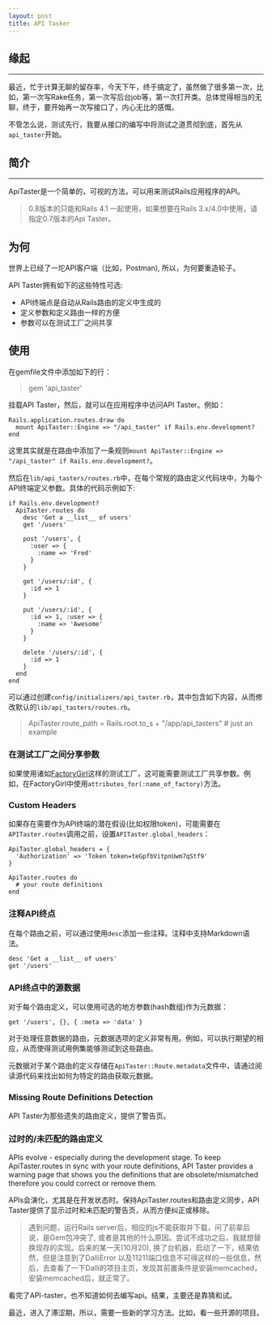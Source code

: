 ```yaml
---
layout: post
title: API Tasker
---
```


## 缘起
----
最近，忙于计算无聊的留存率，今天下午，终于搞定了，虽然做了很多第一次，比如，第一次写Rake任务，第一次写后台job等，第一次打开类。总体觉得相当的无聊，终于，要开始再一次写接口了，内心无比的感慨。

不管怎么说，测试先行，我要从接口的编写中将测试之道贯彻到底，首先从`api_taster`开始。

## 简介
----
ApiTaster是一个简单的，可视的方法，可以用来测试Rails应用程序的API。

> 0.8版本的只能和Rails 4.1 一起使用，如果想要在Rails 3.x/4.0中使用，请指定0.7版本的Api Taster。

## 为何

世界上已经了一坨API客户端（比如，Postman), 所以，为何要重造轮子。

API Taster拥有如下的这些特性可选: 

* API终端点是自动从Rails路由的定义中生成的
* 定义参数和定义路由一样的方便
* 参数可以在测试工厂之间共享

## 使用

在gemfile文件中添加如下的行：

> gem 'api_taster'

挂载API Taster，然后，就可以在应用程序中访问API Taster。例如：

    Rails.application.routes.draw do
      mount ApiTaster::Engine => "/api_taster" if Rails.env.development?
    end
这里其实就是在路由中添加了一条规则`mount ApiTaster::Engine => "/api_taster" if Rails.env.development?`。

然后在`lib/api_tasters/routes.rb`中，在每个常规的路由定义代码块中，为每个API终端定义参数。具体的代码示例如下: 

    if Rails.env.development?
      ApiTaster.routes do
        desc 'Get a __list__ of users'
        get '/users'
    
        post '/users', {
          :user => {
            :name => 'Fred'
          }
        }
    
        get '/users/:id', {
          :id => 1
        }
    
        put '/users/:id', {
          :id => 1, :user => {
            :name => 'Awesome'
          }
        }
    
        delete '/users/:id', {
          :id => 1
        }
      end
    end
可以通过创建`config/initializers/api_taster.rb`，其中包含如下内容，从而修改默认的`lib/api_tasters/routes.rb`。

> ApiTaster.route_path = Rails.root.to_s + "/app/api_tasters" # just an example

### 在测试工厂之间分享参数

如果使用诸如[FactoryGirl](https://github.com/thoughtbot/factory_girl)这样的测试工厂，这可能需要测试工厂共享参数。例如，在FactoryGirl中使用`attributes_for(:name_of_factory)`方法。

### Custom Headers

如果存在需要作为API终端的潜在假设(比如权限token)，可能需要在`APITaster.routes`调用之前，设置`APITaster.global_headers`： 

    ApiTaster.global_headers = {
      'Authorization' => 'Token token=teGpfbVitpnUwm7qStf9'
    }
    
    ApiTaster.routes do
      # your route definitions
    end

###  注释API终点 

在每个路由之前，可以通过使用`desc`添加一些注释。注释中支持Markdown语法。

    desc 'Get a __list__ of users'
    get '/users'

### API终点中的源数据

对于每个路由定义，可以使用可选的地方参数(hash数组)作为元数据：

    get '/users', {}, { :meta => 'data' }

对于处理任意数据的路由，元数据选项的定义非常有用。例如，可以执行期望的相应，从而使得测试用例集能够测试到这些路由。

元数据对于某个路由的定义存储在`ApiTaster::Route.metadata`文件中，请通过阅读源代码来找出如何为特定的路由获取元数据。

### Missing Route Definitions Detection

API Taster为那些遗失的路由定义，提供了警告页。

### 过时的/未匹配的路由定义

APIs evolve - especially during the development stage. To keep ApiTaster.routes in sync with your route definitions, API Taster provides a warning page that shows you the definitions that are obsolete/mismatched therefore you could correct or remove them.

APIs会演化，尤其是在开发状态时。保持ApiTaster.routes和路由定义同步，API Taster提供了显示过时和未匹配的警告页，从而方便纠正或移除。

> 遇到问题，运行Rails server后，相应的js不能获取并下载，问了前辈后说，是Gem包冲突了, 或者是其他的什么原因。尝试不成功之后，我就想替换现存的实现。后来的某一天(10月20), 换了台机器，启动了一下，结果依然，但是注意到了DalliError 以及11211端口信息不可得这样的一些信息，然后，去查看了一下Dalli的项目主页，发现其前置条件是安装memcached，安装memcached后，就正常了。

看完了API-taster，也不知道如何去编写api。结果，主要还是靠猜和试。

最近，进入了滞涩期，所以，需要一些新的学习方法。比如，看一些开源的项目。

